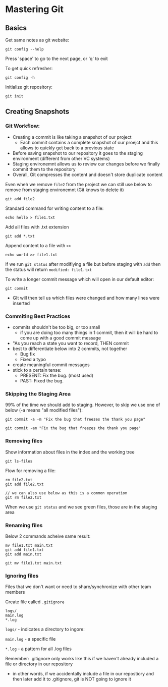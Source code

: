 # Mastering Git

## Basics

Get same notes as git website:

`git config --help`

Press 'space' to go to the next page, or 'q' to exit

To get quick refresher:

`git config -h`

Initialize git repository:

`git init`

## Creating Snapshots

### Git Workflow:

- Creating a commit is like taking a snapshot of our project
  - Each commit contains a complete snapshot of our proejct and this allows to quickly get back to a previous state
- Before saving snapshot to our repository it goes to the staging environment (different from other VC systems)
- Staging environemnt allows us to review our changes before we finally commit them to the repository
- Overall, Git compresses the content and doesn't store duplicate content

Even wheh we remove `file2` from the project we can still use below to remove from staging environemnt (Git knows to delete it)

`git add file2`

Standard command for writing content to a file:

`echo hello > file1.txt`

Add all files with .txt extension

`git add *.txt`

Append content to a file with `>>`

`echo world >> file1.txt`

If we run `git status` after modifiying a file but before staging with `add` then the status will return `modified: file1.txt`

To write a longer commit message which will open in our default editor:

`git commit`

- GIt will then tell us which files were changed and how many lines were inserted

### Commiting Best Practices

- commits shouldn't be too big, or too small
  - if you are doing too many things in 1 commit, then it will be hard to come up with a good commit message
- "As you reach a state you want to record, THEN commit
- best to differentiate below into 2 commits, not together
  - Bug fix
  - Fixed a typo
- create meaningful commit messages
- stick to a certain tense:
  - PRESENT: Fix the bug. (most used)
  - PAST: Fixed the bug.

### Skipping the Staging Area

99% of the time we should add to staging. However, to skip we use one of below (-a means "all modified files"):

`git commit -a -m "Fix the bug that freezes the thank you page"`

`git commit -am "Fix the bug that freezes the thank you page"`

### Removing files

Show information about files in the index and the working tree

`git ls-files`

Flow for removing a file:

```
rm file2.txt
git add file2.txt

// we can also use below as this is a common operation
git rm file2.txt
```

When we use `git status` and we see green files, those are in the staging area

### Renaming files

Below 2 commands acheive same result:

```
mv file1.txt main.txt
git add file1.txt
git add main.txt

git mv file1.txt main.txt
```

### Ignoring files

Files that we don't want or need to share/synchronize with other team members

Create file called `.gitignore`

```
logs/
main.log
*.log
```

`logs/` - indicates a directory to ingore:

`main.log` - a specific file

`*.log` - a pattern for all .log files

Remember: .gitignore only works like this if we haven't already included a file or directory in our repository

- in other words, if we accidentally include a file in our repostiory and then later add it to .gitignore, git is NOT going to ignore it
